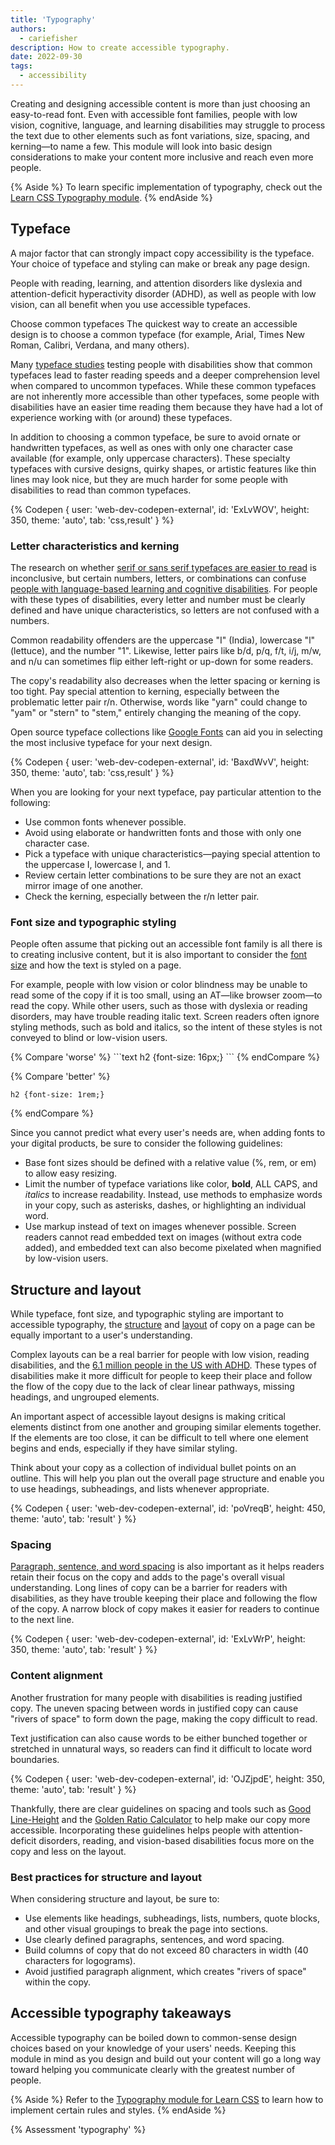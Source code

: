 ```yaml
---
title: 'Typography'
authors:
  - cariefisher
description: How to create accessible typography.
date: 2022-09-30
tags:
  - accessibility
---
```


Creating and designing accessible content is more than just choosing an
easy-to-read font. Even with accessible font families, people with low vision,
cognitive, language, and learning disabilities may struggle to process the text
due to other elements such as font variations, size, spacing, and kerning—to
name a few. This module will look into basic design considerations to make
your content more inclusive and reach even more people.

{% Aside %}
To learn specific implementation of typography, check out the
[Learn CSS Typography module](/learn/design/typography/).
{% endAside %}

## Typeface

A major factor that can strongly impact copy accessibility is the typeface. Your choice of typeface and styling can make or break any page design.

People with reading, learning, and attention disorders like dyslexia and attention-deficit hyperactivity disorder (ADHD), as well as people with low vision, can all benefit when you use accessible typefaces. 

Choose common typefaces
The quickest way to create an accessible design is to choose a common typeface (for example, Arial, Times New Roman, Calibri, Verdana, and many others).

Many [typeface studies](http://dyslexiahelp.umich.edu/sites/default/files/good_fonts_for_dyslexia_study.pdf) testing people with disabilities show that common typefaces lead to faster reading speeds and a deeper comprehension level when compared to uncommon typefaces. While these common typefaces are not inherently more accessible than other typefaces, some people with disabilities have an easier time reading them because they have had a lot of experience working with (or around) these typefaces. 

In addition to choosing a common typeface, be sure to avoid ornate or handwritten typefaces, as well as ones with only one character case available (for example, only uppercase characters). These specialty typefaces with cursive designs, quirky shapes, or artistic features like thin lines may look nice, but they are much harder for some people with disabilities to read than common typefaces. 

{% Codepen {
 user: 'web-dev-codepen-external',
 id: 'ExLvWOV',
 height: 350,
 theme: 'auto',
 tab: 'css,result'
} %}

### Letter characteristics and kerning

The research on whether [serif or sans serif typefaces are easier to
read](https://www.ncbi.nlm.nih.gov/pmc/articles/PMC4612630/) is inconclusive,
but certain numbers, letters, or combinations can confuse
[people with language-based learning and cognitive disabilities](https://www.ncld.org/news/newsroom/the-state-of-ld-understanding-the-1-in-5/).
For people with these types of disabilities, every letter and number must be
clearly defined and have unique characteristics, so letters are not confused
with a numbers. 

Common readability offenders are the uppercase "I" (India), lowercase "l"
(lettuce), and the number "1". Likewise, letter pairs like b/d, p/q, f/t, i/j,
m/w, and n/u can sometimes flip either left-right or up-down for some readers.

The copy's readability also decreases when the letter spacing or kerning is too
tight. Pay special attention to kerning, especially between the problematic
letter pair r/n. Otherwise, words like "yarn" could change to "yam" or "stern"
to "stem," entirely changing the meaning of the copy. 

Open source typeface collections like [Google Fonts](https://fonts.google.com) can
aid you in selecting the most inclusive typeface for your next design.

{% Codepen {
 user: 'web-dev-codepen-external',
 id: 'BaxdWvV',
 height: 350,
 theme: 'auto',
 tab: 'css,result'
} %}

When you are looking for your next typeface, pay particular attention to the following:

* Use common fonts whenever possible.
* Avoid using elaborate or handwritten fonts and those with only one character case.
* Pick a typeface with unique characteristics—paying special attention to the uppercase I, lowercase l, and 1.
* Review certain letter combinations to be sure they are not an exact mirror image of one another.
* Check the kerning, especially between the r/n letter pair.

### Font size and typographic styling

People often assume that picking out an accessible font family is all there is to creating inclusive content, but it is also important to consider the [font size](https://www.w3.org/WAI/WCAG21/Understanding/resize-text.html) and how the text is styled on a page. 

For example, people with low vision or color blindness may be unable to read some of the copy if it is too small, using an AT—like browser zoom—to read the copy. While other users, such as those with dyslexia or reading disorders, may have trouble reading italic text. Screen readers often ignore styling methods, such as bold and italics, so the intent of these styles is not conveyed to blind or low-vision users.

<div class="switcher">
{% Compare 'worse' %}
```text
h2 {font-size: 16px;}
```
{% endCompare %}

{% Compare 'better' %}
```text
h2 {font-size: 1rem;}
```
{% endCompare %}
</div>

Since you cannot predict what every user's needs are, when adding fonts to your digital products, be sure to consider the following guidelines:

* Base font sizes should be defined with a relative value (%, rem, or em) to
  allow easy resizing.
* Limit the number of typeface variations like color, **bold**, ALL CAPS, and
  _italics_ to increase readability. Instead, use methods to emphasize words in
  your copy, such as asterisks, dashes, or highlighting an individual word. 
* Use markup instead of text on images whenever possible. Screen readers cannot
  read embedded text on images (without extra code added), and embedded text
  can also become pixelated when magnified by low-vision users.

## Structure and layout 

While typeface, font size, and typographic styling are important to accessible
typography, the
[structure](https://www.w3.org/WAI/WCAG21/Understanding/info-and-relationships.html)
and [layout](https://www.w3.org/WAI/WCAG21/Understanding/reflow) of copy on a
page can be equally important to a user's understanding.

Complex layouts can be a real barrier for people with low vision, reading
disabilities, and the [6.1 million people in the US with ADHD](https://www.cdc.gov/ncbddd/adhd/data.html).
These types of disabilities make it more difficult for people to keep their 
place and follow the flow of the copy due to the lack of clear linear pathways,
missing headings, and ungrouped elements. 

An important aspect of accessible layout designs is making critical elements
distinct from one another and grouping similar elements together. If the
elements are too close, it can be difficult to tell where one element begins
and ends, especially if they have similar styling.

Think about your copy as a collection of individual bullet points on an
outline. This will help you plan out the overall page structure and enable you
to use headings, subheadings, and lists whenever appropriate. 

{% Codepen {
 user: 'web-dev-codepen-external',
 id: 'poVreqB',
 height: 450,
 theme: 'auto',
 tab: 'result'
} %}

### Spacing

[Paragraph, sentence, and word spacing](https://www.w3.org/WAI/WCAG22/Understanding/text-spacing.html) is also important as it helps readers retain their focus on the copy and adds to the page's overall visual understanding. Long lines of copy can be a barrier for readers with disabilities, as they have trouble keeping their place and following the flow of the copy. A narrow block of copy makes it easier for readers to continue to the next line. 

{% Codepen {
 user: 'web-dev-codepen-external',
 id: 'ExLvWrP',
 height: 350,
 theme: 'auto',
 tab: 'result'
} %}

### Content alignment

Another frustration for many people with disabilities is reading justified
copy. The uneven spacing between words in justified copy can cause "rivers of
space" to form down the page, making the copy difficult to read.

Text justification can also cause words to be either bunched together or
stretched in unnatural ways, so readers can find it difficult to locate word
boundaries. 

{% Codepen {
 user: 'web-dev-codepen-external',
 id: 'OJZjpdE',
 height: 350,
 theme: 'auto',
 tab: 'result'
} %}

Thankfully, there are clear guidelines on spacing and tools such as [Good Line-Height](http://thegoodlineheight.com) and the [Golden Ratio Calculator](https://grtcalculator.com/) to help make our copy more accessible. Incorporating these guidelines helps people with attention-deficit disorders, reading, and vision-based disabilities focus more on the copy and less on the layout.

### Best practices for structure and layout

When considering structure and layout, be sure to:

* Use elements like headings, subheadings, lists, numbers, quote blocks, and
  other visual groupings to break the page into sections.
* Use clearly defined paragraphs, sentences, and word spacing.
* Build columns of copy that do not exceed 80 characters in width (40
  characters for logograms).
* Avoid justified paragraph alignment, which creates "rivers of space" within
  the copy. 

## Accessible typography takeaways 

Accessible typography can be boiled down to common-sense design choices based
on your knowledge of your users' needs. Keeping this module in mind as you
design and build out your content will go a long way toward helping you
communicate clearly with the greatest number of people.

{% Aside %}
Refer to the [Typography module for Learn CSS](/learn/design/typography/) to
learn how to implement certain rules and styles.
{% endAside %}

{% Assessment 'typography' %}
